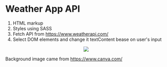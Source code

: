 # Weather App API


1) HTML markup
2) Styles using SASS
3) Fetch API from https://www.weatherapi.com/
4) Select DOM elements and change it textContent bease on user's input

<p align='center'>
  <img src="weather_API.png">
</p>

Background image came from https://www.canva.com/

